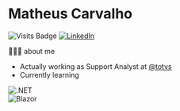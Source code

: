 # Matheus Carvalho
![Visits Badge](https://badges.pufler.dev/visits/mkarvalho/mkarvalho?style=for-the-badge&color=0070B4)
<a href="https://www.linkedin.com/in/matheuscarvalho/">![LinkedIn](https://img.shields.io/badge/linkedin-%230077B5.svg?style=for-the-badge&logo=linkedin&logoColor=white)</a>

 👨🏻‍💻 about me
- Actually working as Support Analyst at [@totvs](https://github.com/totvs)
- Currently learning 

![.NET](https://img.shields.io/static/v1?style=for-the-badge&message=.NET&color=512BD4&logo=.NET&logoColor=FFFFFF&label=)</br>
![Blazor](https://img.shields.io/static/v1?style=for-the-badge&message=Blazor&color=512BD4&logo=Blazor&logoColor=FFFFFF&label=)</br>
